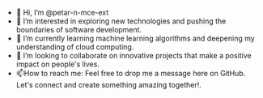 - 👋 Hi, I’m @petar-n-mce-ext
- 👀  I’m interested in exploring new technologies and pushing the boundaries of software development.
- 🌱 I’m currently learning machine learning algorithms and deepening my understanding of cloud computing.
- 💞️ I’m looking to collaborate on innovative projects that make a positive impact on people's lives.
- 📫How to reach me: Feel free to drop me a message here on GitHub. Let's connect and create something amazing together!.

<!---
petar-n-mce-ext/petar-n-mce-ext is a ✨ special ✨ repository because its `README.md` (this file) appears on your GitHub profile.
You can click the Preview link to take a look at your changes.
--->
